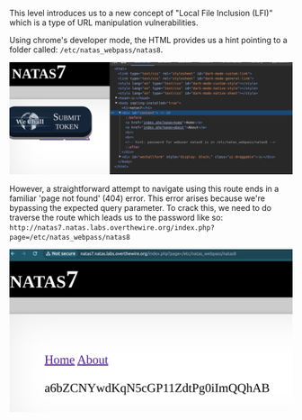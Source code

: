 This level introduces us to a new concept of "Local File Inclusion (LFI)" which is a type of URL manipulation vulnerabilities.

Using chrome's developer mode, the HTML provides us a hint pointing to a folder called: `/etc/natas_webpass/natas8`. 

<img title="inspect html" alt="Alt text" src="image_resources/natas7_hint.png">

However, a straightforward attempt to navigate using this route ends in a familiar 'page not found' (404) error. This error arises because we're bypassing the expected query parameter. 
To crack this, we need to do traverse the route which leads us to the password like so:
`http://natas7.natas.labs.overthewire.org/index.php?page=/etc/natas_webpass/natas8`

<img title="inspect html" alt="Alt text" src="image_resources/natas7_pass.png">


